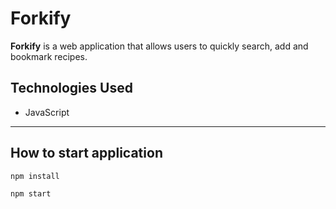 # Forkify

**Forkify** is a web application that allows users to quickly search, add and bookmark recipes.


## Technologies Used

- JavaScript

---

## How to start application

```bash
npm install
```


```bash
npm start
```
